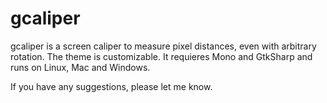 gcaliper
========

gcaliper is a screen caliper to measure pixel distances, even with arbitrary rotation. The theme is customizable. It requieres Mono and GtkSharp and runs on Linux, Mac and Windows.

If you have any suggestions, please let me know.
